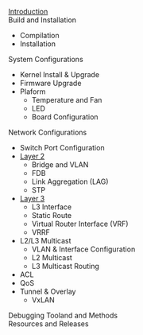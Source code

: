 [Introduction](introduction)  
Build and Installation  
- Compilation  
- Installation  

System Configurations  
- Kernel Install & Upgrade  
- Firmware Upgrade  
- Plaform  
  - Temperature and Fan  
  - LED
  - Board Configuration

Network Configurations
- Switch Port Configuration  
- [Layer 2](layer-2)  
  - Bridge and VLAN  
  - FDB
  - Link Aggregation (LAG)
  - STP  
- [Layer 3](layer-3) 
  - L3 Interface
  - Static Route 
  - Virtual Router Interface (VRF) 
  - VRRF  
- L2/L3 Multicast  
  - VLAN & Interface Configuration
  - L2 Multicast
  - L3 Multicast Routing 
- ACL
- QoS 
- Tunnel & Overlay
  - VxLAN  

Debugging Tooland and Methods  
Resources and Releases  
